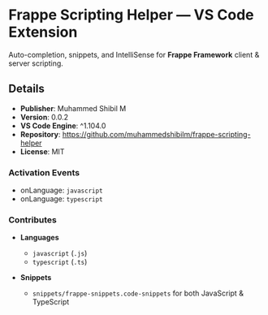 # Frappe Scripting Helper — VS Code Extension

Auto-completion, snippets, and IntelliSense for **Frappe Framework** client & server scripting.

## Details

- **Publisher**: Muhammed Shibil M  
- **Version**: 0.0.2  
- **VS Code Engine**: ^1.104.0  
- **Repository**: https://github.com/muhammedshibilm/frappe-scripting-helper  
- **License**: MIT  

### Activation Events

- onLanguage: `javascript`  
- onLanguage: `typescript`  

### Contributes


- **Languages**  
  - `javascript` (`.js`)  
  - `typescript` (`.ts`)  

- **Snippets**  
  - `snippets/frappe-snippets.code-snippets` for both JavaScript & TypeScript  
